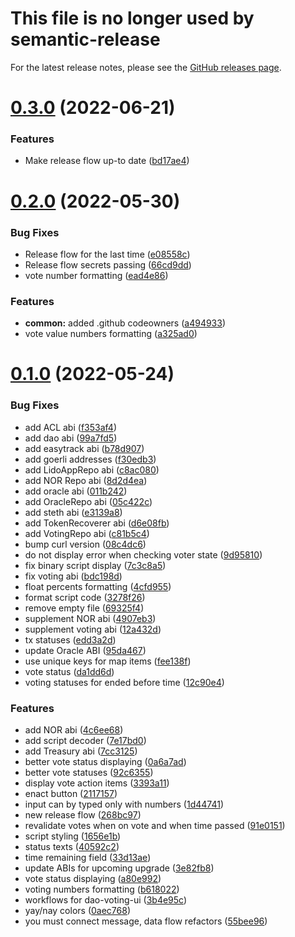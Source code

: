 # This file is no longer used by semantic-release
For the latest release notes, please see the [GitHub releases page](https://github.com/lidofinance/dao-voting-ui/releases).


# [0.3.0](https://github.com/lidofinance/dao-voting-ui/compare/0.2.0...0.3.0) (2022-06-21)


### Features

* Make release flow up-to date ([bd17ae4](https://github.com/lidofinance/dao-voting-ui/commit/bd17ae498c773dacd8f84daba1a104d93db12b28))



# [0.2.0](https://github.com/lidofinance/dao-voting-ui/compare/0.1.0...0.2.0) (2022-05-30)


### Bug Fixes

* Release flow for the last time ([e08558c](https://github.com/lidofinance/dao-voting-ui/commit/e08558c5d426b01d2ea2a83e62f3fb15aa9b9738))
* Release flow secrets passing ([66cd9dd](https://github.com/lidofinance/dao-voting-ui/commit/66cd9dd98d8c3baa03dd168772263559cbf466a6))
* vote number formatting ([ead4e86](https://github.com/lidofinance/dao-voting-ui/commit/ead4e8635827794e57a30017219ac1fb6d1936f3))


### Features

* **common:** added .github codeowners ([a494933](https://github.com/lidofinance/dao-voting-ui/commit/a494933bd4f2c323b448406fc84b2604e4fbf4fd))
* vote value numbers formatting ([a325ad0](https://github.com/lidofinance/dao-voting-ui/commit/a325ad0c04116dc738e6004998ee21e4d6b83f10))



# [0.1.0](https://github.com/lidofinance/dao-voting-ui/compare/7e17bd025e1816b381a0e04d9f8294bf8167445f...0.1.0) (2022-05-24)


### Bug Fixes

* add ACL abi ([f353af4](https://github.com/lidofinance/dao-voting-ui/commit/f353af481bf636c80c7576a8816e1e95c2b8cbb0))
* add dao abi ([99a7fd5](https://github.com/lidofinance/dao-voting-ui/commit/99a7fd511baad6cf3e1c3a8f2759ba8dadd09df7))
* add easytrack abi ([b78d907](https://github.com/lidofinance/dao-voting-ui/commit/b78d9077d543c9ac6bbfd86a90669daf31e6b2c3))
* add goerli addresses ([f30edb3](https://github.com/lidofinance/dao-voting-ui/commit/f30edb32fa5028d2dc053a73229f7b14aacecd60))
* add LidoAppRepo abi ([c8ac080](https://github.com/lidofinance/dao-voting-ui/commit/c8ac080cb6608c5f469e2adea9dc4293078ccbb2))
* add NOR Repo abi ([8d2d4ea](https://github.com/lidofinance/dao-voting-ui/commit/8d2d4eaa517a435f7b7c639b5b8af3db8cf9f040))
* add oracle abi ([011b242](https://github.com/lidofinance/dao-voting-ui/commit/011b242eacab0fe622c39cc9ecb8596aa99bac29))
* add OracleRepo abi ([05c422c](https://github.com/lidofinance/dao-voting-ui/commit/05c422c5184044509b9819551a060693ed032ec2))
* add steth abi ([e3139a8](https://github.com/lidofinance/dao-voting-ui/commit/e3139a81a22882dff95e52e1f469778d4756abf7))
* add TokenRecoverer abi ([d6e08fb](https://github.com/lidofinance/dao-voting-ui/commit/d6e08fb605575732f6d3b54d903eb3f6d5b03440))
* add VotingRepo abi ([c81b5c4](https://github.com/lidofinance/dao-voting-ui/commit/c81b5c47f0bdc5f37d028375c7a98c1c3e09a37d))
* bump curl version ([08c4dc6](https://github.com/lidofinance/dao-voting-ui/commit/08c4dc6b0492485605ff574cb11f047251c3ff7a))
* do not display error when checking voter state ([9d95810](https://github.com/lidofinance/dao-voting-ui/commit/9d95810fdc44a16912a35fac348230e636865323))
* fix binary script display ([7c3c8a5](https://github.com/lidofinance/dao-voting-ui/commit/7c3c8a5c7296151f8b8c4e347e0c2aca1a72511f))
* fix voting abi ([bdc198d](https://github.com/lidofinance/dao-voting-ui/commit/bdc198dd63c743247f8a98a7a767fadc6a466d84))
* float percents formatting ([4cfd955](https://github.com/lidofinance/dao-voting-ui/commit/4cfd9553ac27821e3f32bc4d52f769f4a1a312c1))
* format script code ([3278f26](https://github.com/lidofinance/dao-voting-ui/commit/3278f262509df22687f2f4a6a87fbcbf4e8ead3a))
* remove empty file ([69325f4](https://github.com/lidofinance/dao-voting-ui/commit/69325f422f059d43e167b0e2fc48b5ea3cd50eb8))
* supplement NOR abi ([4907eb3](https://github.com/lidofinance/dao-voting-ui/commit/4907eb3885dd11ad232f508f2bfc17da5300f3f9))
* supplement voting abi ([12a432d](https://github.com/lidofinance/dao-voting-ui/commit/12a432db66295b9fc9c5137ac4cf3b6b1e7fa0eb))
* tx statuses ([edd3a2d](https://github.com/lidofinance/dao-voting-ui/commit/edd3a2d9d504be7079d9795868762dea883be309))
* update Oracle ABI ([95da467](https://github.com/lidofinance/dao-voting-ui/commit/95da467be933ac971336dce32d9fd6f8527f96c0))
* use unique keys for map items ([fee138f](https://github.com/lidofinance/dao-voting-ui/commit/fee138fc30b3423767134da3850b5bd573830b5c))
* vote status ([da1dd6d](https://github.com/lidofinance/dao-voting-ui/commit/da1dd6d0b6152f7890a3feb00ab531b657ac20cf))
* voting statuses for ended before time ([12c90e4](https://github.com/lidofinance/dao-voting-ui/commit/12c90e42f70bc65c572151faa871c21fa7fda146))


### Features

* add NOR abi ([4c6ee68](https://github.com/lidofinance/dao-voting-ui/commit/4c6ee68e7247d2c9dff0b4dc212878b1ebff0780))
* add script decoder ([7e17bd0](https://github.com/lidofinance/dao-voting-ui/commit/7e17bd025e1816b381a0e04d9f8294bf8167445f))
* add Treasury abi ([7cc3125](https://github.com/lidofinance/dao-voting-ui/commit/7cc3125660719a111fe2df32a6411f8c4ac94167))
* better vote status displaying ([0a6a7ad](https://github.com/lidofinance/dao-voting-ui/commit/0a6a7ad910a680c20e24aabf6dbf74c9eab3431d))
* better vote statuses ([92c6355](https://github.com/lidofinance/dao-voting-ui/commit/92c63559b40f3bdf7407faa1dfe13bd130e9f080))
* display vote action items ([3393a11](https://github.com/lidofinance/dao-voting-ui/commit/3393a11773be280ce36372d3602d903b4ab8511a))
* enact button ([2117157](https://github.com/lidofinance/dao-voting-ui/commit/211715771c2a09e88c43bf88eb8829e95e706e90))
* input can by typed only with numbers ([1d44741](https://github.com/lidofinance/dao-voting-ui/commit/1d447418a94e63d0ca89315a49a9eecf0eb236ec))
* new release flow ([268bc97](https://github.com/lidofinance/dao-voting-ui/commit/268bc977bb1264bdd4d1c7e9a86e3c2fcb24b31d))
* revalidate votes when on vote and when time passed ([91e0151](https://github.com/lidofinance/dao-voting-ui/commit/91e01517da18fe4fd9f8d862ddf79aef0225b2ad))
* script styling ([1656e1b](https://github.com/lidofinance/dao-voting-ui/commit/1656e1bc3ee9872b7174503a365f3e0b5edefce2))
* status texts ([40592c2](https://github.com/lidofinance/dao-voting-ui/commit/40592c2d829a0dcb1755acee6dceca48657908bf))
* time remaining field ([33d13ae](https://github.com/lidofinance/dao-voting-ui/commit/33d13ae1c39597dfcbb541e1ca10eeae458e389e))
* update ABIs for upcoming upgrade ([3e82fb8](https://github.com/lidofinance/dao-voting-ui/commit/3e82fb8ce093912fd4216721041cb04eb543efef))
* vote status displaying ([a80e992](https://github.com/lidofinance/dao-voting-ui/commit/a80e9922491446e1e6483a477fc9ed6a1e5eff9e))
* voting numbers formatting ([b618022](https://github.com/lidofinance/dao-voting-ui/commit/b6180221048c6c7ef6bd9ca3cff1731df4abc3c6))
* workflows for dao-voting-ui ([3b4e95c](https://github.com/lidofinance/dao-voting-ui/commit/3b4e95cdeb1486e4d71197483023576824d00da1))
* yay/nay colors ([0aec768](https://github.com/lidofinance/dao-voting-ui/commit/0aec76857370de61a0f21a27ff376364ab5312f5))
* you must connect message, data flow refactors ([55bee96](https://github.com/lidofinance/dao-voting-ui/commit/55bee969bab25884de3c3e15618b31aa69c90ce6))



